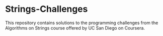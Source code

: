# Strings-Challenges
This repository contains solutions to the programming challenges from the Algorithms on Strings course offered by UC San Diego on Coursera.
